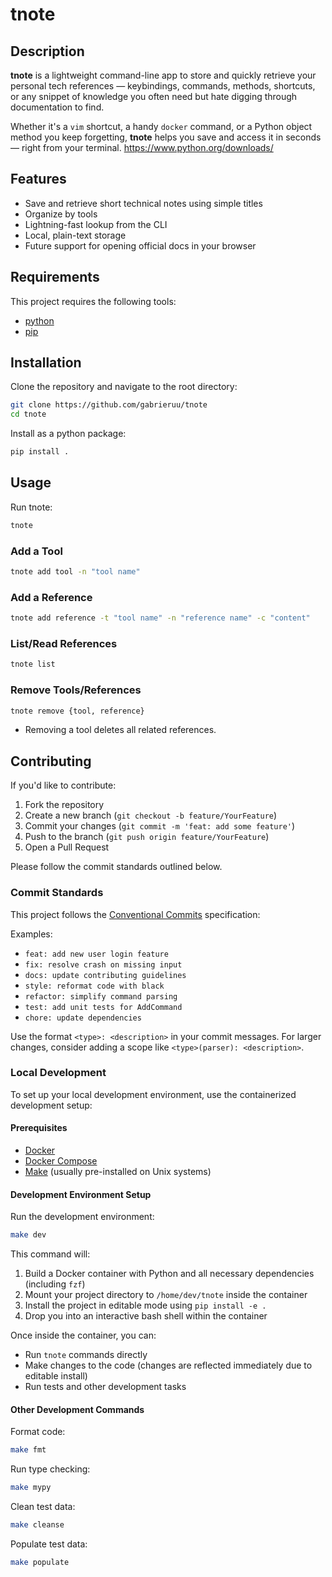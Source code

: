 # tnote

## Description

**tnote** is a lightweight command-line app to store and quickly retrieve your personal tech references — keybindings, commands, methods, shortcuts, or any snippet of knowledge you often need but hate digging through documentation to find.

Whether it's a `vim` shortcut, a handy `docker` command, or a Python object method you keep forgetting, **tnote** helps you save and access it in seconds — right from your terminal.
https://www.python.org/downloads/

## Features

- Save and retrieve short technical notes using simple titles
- Organize by tools
- Lightning-fast lookup from the CLI
- Local, plain-text storage 
- Future support for opening official docs in your browser

## Requirements

This project requires the following tools:

- [python](https://www.python.org/downloads/)
- [pip](https://github.com/pypa/pip)

## Installation

Clone the repository and navigate to the root directory:

```bash
git clone https://github.com/gabrieruu/tnote
cd tnote
```

Install as a python package:

```bash
pip install .
```

## Usage

Run tnote:

```bash
tnote
```

### Add a Tool

```bash
tnote add tool -n "tool name"
```

### Add a Reference

```bash
tnote add reference -t "tool name" -n "reference name" -c "content"
```

### List/Read References

```bash
tnote list
```

### Remove Tools/References

```bash
tnote remove {tool, reference}
```
* Removing a tool deletes all related references.

## Contributing

If you'd like to contribute:

1. Fork the repository
2. Create a new branch (`git checkout -b feature/YourFeature`)
3. Commit your changes (`git commit -m 'feat: add some feature'`)
4. Push to the branch (`git push origin feature/YourFeature`)
5. Open a Pull Request

Please follow the commit standards outlined below.

### Commit Standards

This project follows the [Conventional Commits](https://www.conventionalcommits.org/) specification:

Examples:

* `feat: add new user login feature`
* `fix: resolve crash on missing input`
* `docs: update contributing guidelines`
* `style: reformat code with black`
* `refactor: simplify command parsing`
* `test: add unit tests for AddCommand`
* `chore: update dependencies`

Use the format `<type>: <description>` in your commit messages. For larger changes, consider adding a scope like `<type>(parser): <description>`.

### Local Development

To set up your local development environment, use the containerized development setup:

#### Prerequisites

- [Docker](https://www.docker.com/get-started)
- [Docker Compose](https://docs.docker.com/compose/install/)
- [Make](https://www.gnu.org/software/make/) (usually pre-installed on Unix systems)

#### Development Environment Setup

Run the development environment:

```bash
make dev
```

This command will:
1. Build a Docker container with Python and all necessary dependencies (including `fzf`)
2. Mount your project directory to `/home/dev/tnote` inside the container
3. Install the project in editable mode using `pip install -e .`
4. Drop you into an interactive bash shell within the container

Once inside the container, you can:
- Run `tnote` commands directly
- Make changes to the code (changes are reflected immediately due to editable install)
- Run tests and other development tasks

#### Other Development Commands

Format code:
```bash
make fmt
```

Run type checking:
```bash
make mypy
```

Clean test data:
```bash
make cleanse
```

Populate test data:
```bash
make populate
```
